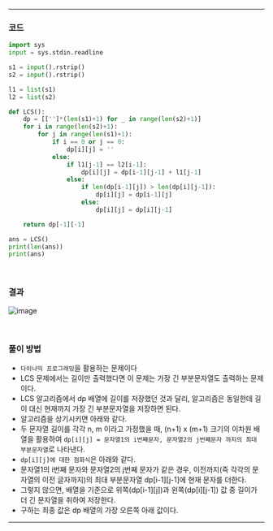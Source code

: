___
### 코드
```python
import sys
input = sys.stdin.readline

s1 = input().rstrip()
s2 = input().rstrip()

l1 = list(s1)
l2 = list(s2)

def LCS():
    dp = [['']*(len(s1)+1) for _ in range(len(s2)+1)]
    for i in range(len(s2)+1):
        for j in range(len(s1)+1):
            if i == 0 or j == 0:
                dp[i][j] = ''
            else:
                if l1[j-1] == l2[i-1]:
                    dp[i][j] = dp[i-1][j-1] + l1[j-1]
                else:
                    if len(dp[i-1][j]) > len(dp[i][j-1]):
                        dp[i][j] = dp[i-1][j]
                    else:
                        dp[i][j] = dp[i][j-1]

    return dp[-1][-1]

ans = LCS()
print(len(ans))
print(ans)
```
<br>

### 결과
![image](https://user-images.githubusercontent.com/50696567/214482116-095ee3d4-735f-4854-ae19-642c3dabc12c.png)

<br>

### 풀이 방법
- `다이나믹 프로그래밍`을 활용하는 문제이다
- LCS 문제에서는 길이만 출력했다면 이 문제는 가장 긴 부분문자열도 출력하는 문제이다.
- LCS 알고리즘에서 dp 배열에 길이를 저장했던 것과 달리, 알고리즘은 동일한데 길이 대신 현재까지 가장 긴 부분문자열을 저장하면 된다.
- 알고리즘을 상기시키면 아래와 같다.
- 두 문자열 길이를 각각 n, m 이라고 가정했을 때, (n+1) x (m+1) 크기의 이차원 배열을 활용하여 `dp[i][j] = 문자열1의 i번째문자, 문자열2의 j번째문자 까지의 최대 부분문자열`로 나타낸다.
- `dp[i][j]에 대한 점화식`은 아래와 같다.
- 문자열1의 i번째 문자와 문자열2의 j번째 문자가 같은 경우, 이전까지(즉 각각의 문자열의 이전 글자까지)의 최대 부분문자열 dp[i-1][j-1]에 현재 문자를 더한다.
- 그렇지 않으면, 배열을 기준으로 위쪽(dp[i-1][j])과 왼쪽(dp[i][j-1]) 값 중 길이가 더 긴 문자열을 취하여 저장한다.
- 구하는 최종 값은 dp 배열의 가장 오른쪽 아래 값이다.
___
